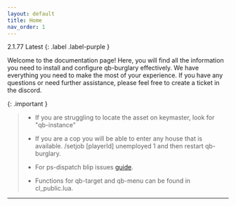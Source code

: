 ```yaml
---
layout: default
title: Home
nav_order: 1
---
```


2.1.77 Latest
{: .label .label-purple }

Welcome to the documentation page! Here, you will find all the information you need to install and configure qb-burglary effectively. We have everything you need to make the most of your experience. If you have any questions or need further assistance, please feel free to create a ticket in the discord.

{: .important }
> - If you are struggling to locate the asset on keymaster, look for "qb-instance"
> 
> - If you are a cop you will be able to enter any house that is available. /setjob [playerId] unemployed 1 and then restart qb-burglary.
>
> - For ps-dispatch blip issues [guide](https://mknzz.github.io/burglary-docs/config.html#adding-or-changing-dispatch-alerts).
>
> - Functions for qb-target and qb-menu can be found in cl_public.lua.
>
----
[Just the Docs]: https://just-the-docs.github.io/just-the-docs/
[GitHub Pages]: https://docs.github.com/en/pages
[README]: https://github.com/just-the-docs/just-the-docs-template/blob/main/README.md
[Jekyll]: https://jekyllrb.com
[GitHub Pages / Actions workflow]: https://github.blog/changelog/2022-07-27-github-pages-custom-github-actions-workflows-beta/
[use this template]: https://github.com/just-the-docs/just-the-docs-template/generate
